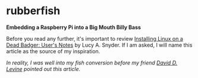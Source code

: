 rubberfish
==========

**Embedding a Raspberry Pi into a Big Mouth Billy Bass**

Before you read any further, it's important to review [Installing Linux on a Dead Badger: User's Notes](http://www.strangehorizons.com/2004/20040405/badger.shtml) by Lucy A. Snyder. If I am asked, I will name this article as the source of my inspiration. 

*In reality, I was well into my fish conversion before my friend [David D. Levine](http://www.daviddlevine.com/) pointed out this article.* 

